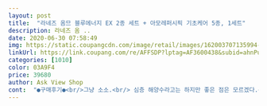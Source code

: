 ```yaml
---
layout: post 
title:  "라네즈 옴므 블루에너지 EX 2종 세트 + 아모레퍼시픽 기초케어 5종, 1세트" 
description: 라네즈 옴 ..
date: 2020-06-30 07:58:49 
img: https://static.coupangcdn.com/image/retail/images/162003707135994-786377ac-d36d-4a17-955a-c676e6f5562f.jpg 
linkUrl: https://link.coupang.com/re/AFFSDP?lptag=AF3600438&subid=ahnPublicAsk&pageKey=215546760&itemId=659681972&vendorItemId=4708849277&traceid=V0-113-0e7390eb17e54ba1 
categories: [1010] 
color: 03A9F4 
price: 39680 
author: Ask View Shop 
cont:  "●구매후기●<br/>그냥 소소.<br/> 심층 해양수라고는 하지만 좋은 점은 모르겠다.<br/><br/>쓰던 제품이고 저렴한 가격이라 구매했습니다.<br/><br/>아모레 이니까  한번 믿어보려구요.<br/><br/>은은 하니 기분을 상쾌하고 머리를 맑게  만들어 주네요.<br/><br/>주름 개설 효과는 열흘 정도 써봐야 할것 같네요.<br/><br/>피부 스트레스 해소 및 피부 주름 개선 효과가 있다고 합니다.<br/><br/>필링제와 클린징 티슈가 보너스로 왔고요.<br/><br/>향기도 강하지 않고 끈적임 없이 발림성이 좋아 사용합니다.<br/><br/>향은 스트레스 해소 효과가 있습니다.<br/><br/>휴대용 작은 통도 있어서 좋네요.<br/><br/>" 
---
```

